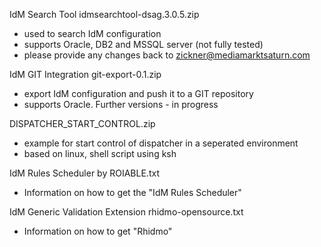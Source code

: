 IdM Search Tool idmsearchtool-dsag.3.0.5.zip
* used to search IdM configuration
* supports Oracle, DB2 and MSSQL server (not fully tested)
* please provide any changes back to zickner@mediamarktsaturn.com

IdM GIT Integration git-export-0.1.zip
* export IdM configuration and push it to a GIT repository
* supports Oracle. Further versions - in progress

DISPATCHER_START_CONTROL.zip
* example for start control of dispatcher in a seperated environment
* based on linux, shell script using ksh

IdM Rules Scheduler by ROIABLE.txt
* Information on how to get the "IdM Rules Scheduler"

IdM Generic Validation Extension rhidmo-opensource.txt
* Information on how to get "Rhidmo"
